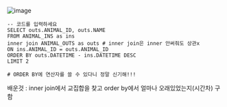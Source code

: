 ![image](https://user-images.githubusercontent.com/84604563/151789579-caaa6f84-9fd7-47fa-abc7-0e18a93b653e.png)


```mysql
-- 코드를 입력하세요
SELECT outs.ANIMAL_ID, outs.NAME
FROM ANIMAL_INS as ins
inner join ANIMAL_OUTS as outs # inner join은 inner 안써줘도 상관x
ON ins.ANIMAL_ID = outs.ANIMAL_ID
ORDER BY outs.DATETIME - ins.DATETIME DESC 
LIMIT 2

# ORDER BY에 연산자를 쓸 수 있다니 정말 신기해!!!
```

배운것 : inner join에서 교집합을 찾고 order by에서 얼마나 오래있었는지(시간차) 구함

